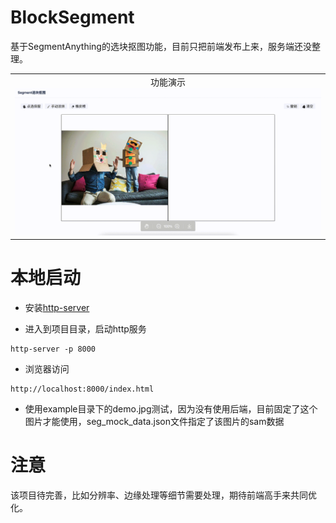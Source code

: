 # BlockSegment
基于SegmentAnything的选块抠图功能，目前只把前端发布上来，服务端还没整理。


<table>
  <tr>
    <td align="center">
      功能演示<br>
      <img src="example/show_example.gif" width="500" />
    </td>
  </tr>
</table>


# 本地启动

- 安装[http-server](https://github.com/http-party/http-server)

- 进入到项目目录，启动http服务

```
http-server -p 8000
```

- 浏览器访问
```
http://localhost:8000/index.html
```

- 使用example目录下的demo.jpg测试，因为没有使用后端，目前固定了这个图片才能使用，seg_mock_data.json文件指定了该图片的sam数据


# 注意

该项目待完善，比如分辨率、边缘处理等细节需要处理，期待前端高手来共同优化。

